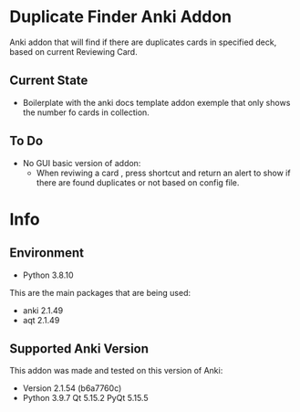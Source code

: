 # Duplicate Finder Anki Addon

Anki addon that will find if there are duplicates cards in specified deck, based on current Reviewing Card.

## Current State

- Boilerplate with the anki docs template addon exemple that only shows the number fo cards in collection.

## To Do

- No GUI basic version of addon:
  - When reviwing a card , press shortcut and return an alert to show if there are found duplicates or not based on config file.

# Info

## Environment

- Python 3.8.10

This are the main packages that are being used:

- anki 2.1.49
- aqt 2.1.49

## Supported Anki Version

This addon was made and tested on this version of Anki:

- Version 2.1.54 (b6a7760c)
- Python 3.9.7 Qt 5.15.2 PyQt 5.15.5
